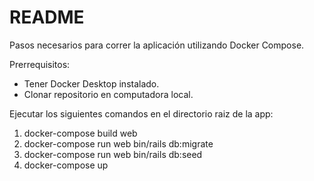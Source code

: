 # README

Pasos necesarios para correr la aplicación utilizando Docker Compose.

Prerrequisitos:
* Tener Docker Desktop instalado.
* Clonar repositorio en computadora local.

Ejecutar los siguientes comandos en el directorio raiz de la app:

1. docker-compose build web
2. docker-compose run web bin/rails db:migrate
3. docker-compose run web bin/rails db:seed
4. docker-compose up

